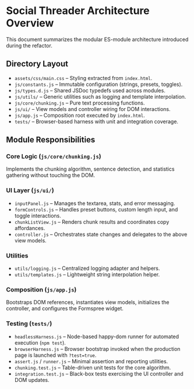 # Social Threader Architecture Overview

This document summarizes the modular ES-module architecture introduced during the refactor.

## Directory Layout

- `assets/css/main.css` – Styling extracted from `index.html`.
- `js/constants.js` – Immutable configuration (strings, presets, toggles).
- `js/types.d.js` – Shared JSDoc typedefs used across modules.
- `js/utils/` – Generic utilities such as logging and template interpolation.
- `js/core/chunking.js` – Pure text processing functions.
- `js/ui/` – View models and controller wiring for DOM interactions.
- `js/app.js` – Composition root executed by `index.html`.
- `tests/` – Browser-based harness with unit and integration coverage.

## Module Responsibilities

### Core Logic (`js/core/chunking.js`)
Implements the chunking algorithm, sentence detection, and statistics gathering without touching the DOM.

### UI Layer (`js/ui/`)
- `inputPanel.js` – Manages the textarea, stats, and error messaging.
- `formControls.js` – Handles preset buttons, custom length input, and toggle interactions.
- `chunkListView.js` – Renders chunk results and coordinates copy affordances.
- `controller.js` – Orchestrates state changes and delegates to the above view models.

### Utilities
- `utils/logging.js` – Centralized logging adapter and helpers.
- `utils/templates.js` – Lightweight string interpolation helper.

### Composition (`js/app.js`)
Bootstraps DOM references, instantiates view models, initializes the controller, and configures the Formspree widget.

### Testing (`tests/`)
- `headlessHarness.js` – Node-based happy-dom runner for automated execution (`npm test`).
- `browserHarness.js` – Browser bootstrap invoked when the production page is launched with `?test=true`.
- `assert.js` / `runner.js` – Minimal assertion and reporting utilities.
- `chunking.test.js` – Table-driven unit tests for the core algorithm.
- `integration.test.js` – Black-box tests exercising the UI controller and DOM updates.
